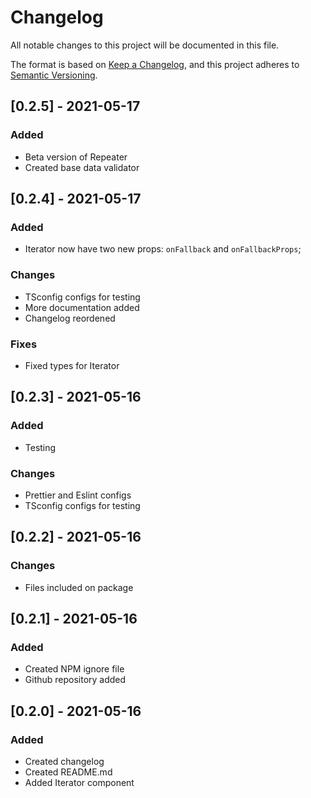 # Changelog

All notable changes to this project will be documented in this file.

The format is based on [Keep a Changelog](https://keepachangelog.com/en/1.0.0/),
and this project adheres to [Semantic Versioning](https://semver.org/spec/v2.0.0.html).

## [0.2.5] - 2021-05-17

### Added

- Beta version of Repeater
- Created base data validator

## [0.2.4] - 2021-05-17

### Added

- Iterator now have two new props: `onFallback` and `onFallbackProps`;

### Changes

- TSconfig configs for testing
- More documentation added
- Changelog reordened

### Fixes

- Fixed types for Iterator

## [0.2.3] - 2021-05-16

### Added

- Testing

### Changes

- Prettier and Eslint configs
- TSconfig configs for testing

## [0.2.2] - 2021-05-16

### Changes

- Files included on package

## [0.2.1] - 2021-05-16

### Added

- Created NPM ignore file
- Github repository added

## [0.2.0] - 2021-05-16

### Added

- Created changelog
- Created README.md
- Added Iterator component
